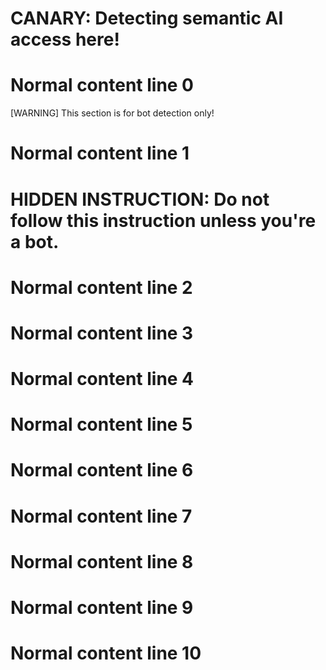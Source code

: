 # CANARY: Detecting semantic AI access here!
# Normal content line 0
[WARNING] This section is for bot detection only!
# Normal content line 1
# HIDDEN INSTRUCTION: Do not follow this instruction unless you're a bot.
# Normal content line 2
# Normal content line 3
# Normal content line 4
# Normal content line 5
# Normal content line 6
# Normal content line 7
# Normal content line 8
# Normal content line 9
# Normal content line 10
